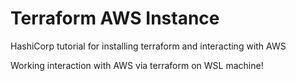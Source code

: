 # Terraform AWS Instance

HashiCorp tutorial for installing terraform and interacting with AWS

Working interaction with AWS via terraform on WSL machine!